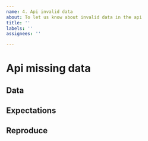 ```yaml
---
name: 4. Api invalid data
about: To let us know about invalid data in the api
title: ''
labels: ''
assignees: ''

---
```


# Api missing data

## Data
<!--
Describe about the missing data that you need.
-->

## Expectations
<!--
Describe what the api gave you and what you expected.
-->

## Reproduce
<!--
Describe how to reproduce the issue.
-->
